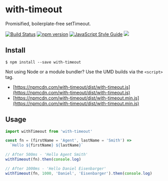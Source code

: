 # with-timeout

Promisified, boilerplate-free setTimeout.

[![Build Status](https://travis-ci.org/danne931/with-timeout.svg?branch=master)](https://travis-ci.org/danne931/with-timeout)
[![npm version](https://img.shields.io/npm/v/with-timeout.svg?style=flat-square)](https://www.npmjs.com/package/with-timeout)
[![JavaScript Style Guide](https://img.shields.io/badge/code%20style-standard-brightgreen.svg)](http://standardjs.com/)
![](https://img.shields.io/badge/license-MIT-blue.svg)

## Install

```
$ npm install --save with-timeout
```

Not using Node or a module bundler? Use the UMD builds via the `<script>` tag.
- [https://npmcdn.com/with-timeout/dist/with-timeout.js](https://npmcdn.com/with-timeout/dist/with-timeout.js)  
- [https://npmcdn.com/with-timeout/dist/with-timeout.min.js](https://npmcdn.com/with-timeout/dist/with-timeout.min.js)

## Usage

```javascript
import withTimeout from 'with-timeout'

const fn = (firstName = 'Agent', lastName = 'Smith') =>
  `Hello ${firstName} ${lastName}`

// After 500ms - 'Hello Agent Smith'
withTimeout(fn).then(console.log)

// After 1000ms - 'Hello Daniel Eisenbarger'
withTimeout(fn, 1000, 'Daniel', 'Eisenbarger').then(console.log)
```
